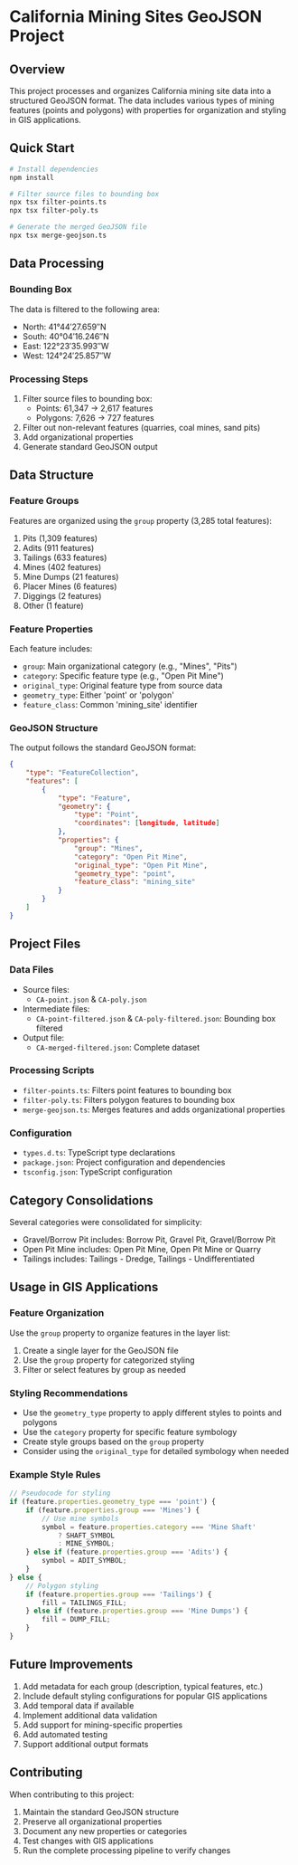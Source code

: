 # California Mining Sites GeoJSON Project

## Overview
This project processes and organizes California mining site data into a structured GeoJSON format. The data includes various types of mining features (points and polygons) with properties for organization and styling in GIS applications.

## Quick Start
```bash
# Install dependencies
npm install

# Filter source files to bounding box
npx tsx filter-points.ts
npx tsx filter-poly.ts

# Generate the merged GeoJSON file
npx tsx merge-geojson.ts
```

## Data Processing

### Bounding Box
The data is filtered to the following area:
- North: 41°44′27.659″N
- South: 40°04′16.246″N
- East: 122°23′35.993″W
- West: 124°24′25.857″W

### Processing Steps
1. Filter source files to bounding box:
   - Points: 61,347 → 2,617 features
   - Polygons: 7,626 → 727 features
2. Filter out non-relevant features (quarries, coal mines, sand pits)
3. Add organizational properties
4. Generate standard GeoJSON output

## Data Structure

### Feature Groups
Features are organized using the `group` property (3,285 total features):
1. Pits (1,309 features)
2. Adits (911 features)
3. Tailings (633 features)
4. Mines (402 features)
5. Mine Dumps (21 features)
6. Placer Mines (6 features)
7. Diggings (2 features)
8. Other (1 feature)

### Feature Properties
Each feature includes:
- `group`: Main organizational category (e.g., "Mines", "Pits")
- `category`: Specific feature type (e.g., "Open Pit Mine")
- `original_type`: Original feature type from source data
- `geometry_type`: Either 'point' or 'polygon'
- `feature_class`: Common 'mining_site' identifier

### GeoJSON Structure
The output follows the standard GeoJSON format:
```json
{
    "type": "FeatureCollection",
    "features": [
        {
            "type": "Feature",
            "geometry": {
                "type": "Point",
                "coordinates": [longitude, latitude]
            },
            "properties": {
                "group": "Mines",
                "category": "Open Pit Mine",
                "original_type": "Open Pit Mine",
                "geometry_type": "point",
                "feature_class": "mining_site"
            }
        }
    ]
}
```

## Project Files

### Data Files
- Source files:
  - `CA-point.json` & `CA-poly.json`
- Intermediate files:
  - `CA-point-filtered.json` & `CA-poly-filtered.json`: Bounding box filtered
- Output file:
  - `CA-merged-filtered.json`: Complete dataset

### Processing Scripts
- `filter-points.ts`: Filters point features to bounding box
- `filter-poly.ts`: Filters polygon features to bounding box
- `merge-geojson.ts`: Merges features and adds organizational properties

### Configuration
- `types.d.ts`: TypeScript type declarations
- `package.json`: Project configuration and dependencies
- `tsconfig.json`: TypeScript configuration

## Category Consolidations
Several categories were consolidated for simplicity:
- Gravel/Borrow Pit includes: Borrow Pit, Gravel Pit, Gravel/Borrow Pit
- Open Pit Mine includes: Open Pit Mine, Open Pit Mine or Quarry
- Tailings includes: Tailings - Dredge, Tailings - Undifferentiated

## Usage in GIS Applications

### Feature Organization
Use the `group` property to organize features in the layer list:
1. Create a single layer for the GeoJSON file
2. Use the `group` property for categorized styling
3. Filter or select features by group as needed

### Styling Recommendations
- Use the `geometry_type` property to apply different styles to points and polygons
- Use the `category` property for specific feature symbology
- Create style groups based on the `group` property
- Consider using the `original_type` for detailed symbology when needed

### Example Style Rules
```javascript
// Pseudocode for styling
if (feature.properties.geometry_type === 'point') {
    if (feature.properties.group === 'Mines') {
        // Use mine symbols
        symbol = feature.properties.category === 'Mine Shaft' 
            ? SHAFT_SYMBOL 
            : MINE_SYMBOL;
    } else if (feature.properties.group === 'Adits') {
        symbol = ADIT_SYMBOL;
    }
} else {
    // Polygon styling
    if (feature.properties.group === 'Tailings') {
        fill = TAILINGS_FILL;
    } else if (feature.properties.group === 'Mine Dumps') {
        fill = DUMP_FILL;
    }
}
```

## Future Improvements
1. Add metadata for each group (description, typical features, etc.)
2. Include default styling configurations for popular GIS applications
3. Add temporal data if available
4. Implement additional data validation
5. Add support for mining-specific properties
6. Add automated testing
7. Support additional output formats

## Contributing
When contributing to this project:
1. Maintain the standard GeoJSON structure
2. Preserve all organizational properties
3. Document any new properties or categories
4. Test changes with GIS applications
5. Run the complete processing pipeline to verify changes
